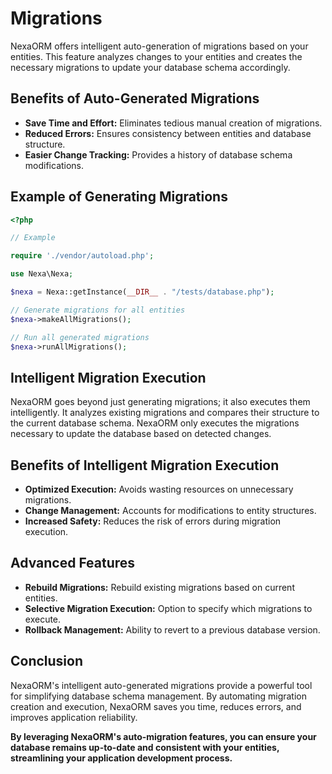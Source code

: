 # **Migrations**

NexaORM offers intelligent auto-generation of migrations based on your entities. This feature analyzes changes to your entities and creates the necessary migrations to update your database schema accordingly.


## Benefits of Auto-Generated Migrations

- **Save Time and Effort:** Eliminates tedious manual creation of migrations.
- **Reduced Errors:** Ensures consistency between entities and database structure.
- **Easier Change Tracking:** Provides a history of database schema modifications.

## Example of Generating Migrations

```php
<?php

// Example

require './vendor/autoload.php';

use Nexa\Nexa;

$nexa = Nexa::getInstance(__DIR__ . "/tests/database.php");

// Generate migrations for all entities
$nexa->makeAllMigrations();

// Run all generated migrations
$nexa->runAllMigrations();

```

## Intelligent Migration Execution

NexaORM goes beyond just generating migrations; it also executes them intelligently. It analyzes existing migrations and compares their structure to the current database schema. NexaORM only executes the migrations necessary to update the database based on detected changes.

## Benefits of Intelligent Migration Execution

- **Optimized Execution:** Avoids wasting resources on unnecessary migrations.
- **Change Management:** Accounts for modifications to entity structures.
- **Increased Safety:** Reduces the risk of errors during migration execution.


## Advanced Features

- **Rebuild Migrations:** Rebuild existing migrations based on current entities.
- **Selective Migration Execution:** Option to specify which migrations to execute.
- **Rollback Management:** Ability to revert to a previous database version.

## Conclusion

NexaORM's intelligent auto-generated migrations provide a powerful tool for simplifying database schema management. By automating migration creation and execution, NexaORM saves you time, reduces errors, and improves application reliability.


**By leveraging NexaORM's auto-migration features, you can ensure your database remains up-to-date and consistent with your entities, streamlining your application development process.**
